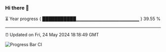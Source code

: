 ### Hi there 👋

⏳ Year progress { ███████████▁▁▁▁▁▁▁▁▁▁▁▁▁▁▁▁▁▁▁ } 39.55 %

---

⏰ Updated on Fri, 24 May 2024 18:18:49 GMT

![Progress Bar CI](https://github.com/liununu/liununu/workflows/Progress%20Bar%20CI/badge.svg)
